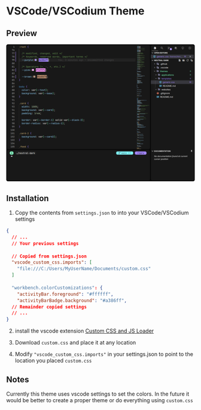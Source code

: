 # VSCode/VSCodium Theme

## Preview

![preview](./preview.png)

## Installation

1. Copy the contents from `settings.json` to into your VSCode/VSCodium settings

```json
{
  // ...
  // Your previous settings

  // Copied from settings.json
  "vscode_custom_css.imports": [
    "file:///C:/Users/MyUserName/Documents/custom.css"
  ]

  "workbench.colorCustomizations": {
    "activityBar.foreground": "#ffffff",
    "activityBarBadge.background": "#a386ff",
  // Remainder copied settings
  // ...
}
```
2. install the vscode extension [Custom CSS and JS Loader](https://marketplace.visualstudio.com/items?itemName=be5invis.vscode-custom-css)

3. Download `custom.css` and place it at any location

4. Modify `"vscode_custom_css.imports"` in your settings.json to point to the location you placed `custom.css`

## Notes

Currently this theme uses vscode settings to set the colors. In the future it would be better to create a proper theme or do everything using `custom.css`
